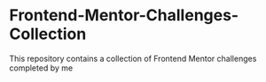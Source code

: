 # Frontend-Mentor-Challenges-Collection
This repository contains a collection of Frontend Mentor challenges completed by me
